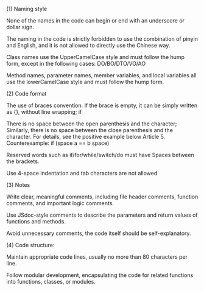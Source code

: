 (1) Naming style

None of the names in the code can begin or end with an underscore or dollar sign.



The naming in the code is strictly forbidden to use the combination of pinyin and English, and it is not allowed to directly use the Chinese way.



Class names use the UpperCamelCase style and must follow the hump form, except in the following cases: DO/BO/DTO/VO/AO



Method names, parameter names, member variables, and local variables all use the lowerCamelCase style and must follow the hump form.



(2) Code format

The use of braces convention. If the brace is empty, it can be simply written as {}, without line wrapping; if



There is no space between the open parenthesis and the character; Similarly, there is no space between the close parenthesis and the character. For details, see the positive example below Article 5. Counterexample: if (space a == b space)



Reserved words such as if/for/while/switch/do must have Spaces between the brackets.



Use 4-space indentation and tab characters are not allowed



(3) Notes

Write clear, meaningful comments, including file header comments, function comments, and important logic comments.

Use JSdoc-style comments to describe the parameters and return values of functions and methods.

Avoid unnecessary comments, the code itself should be self-explanatory.

(4) Code structure:

Maintain appropriate code lines, usually no more than 80 characters per line.

Follow modular development, encapsulating the code for related functions into functions, classes, or modules.